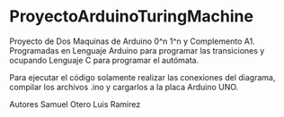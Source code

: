 # ProyectoArduinoTuringMachine
Proyecto de Dos Maquinas de Arduino 0^n 1^n y Complemento A1. Programadas en Lenguaje Arduino para programar las transiciones y ocupando Lenguaje C para programar el autómata.

Para ejecutar el código solamente realizar las conexiones del diagrama, compilar los archivos .ino y cargarlos a la placa Arduino UNO. 

Autores
Samuel Otero
Luis Ramirez
